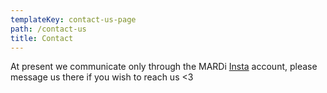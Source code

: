 ```yaml
---
templateKey: contact-us-page
path: /contact-us
title: Contact
---
```

At present we communicate only through the MARDi [Insta](https://www.instagram.com/mardi.france2019/) account, please message us there if you wish to reach us <3